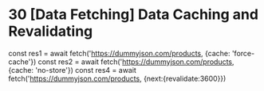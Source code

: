 # 30 [Data Fetching] Data Caching and Revalidating

const res1 = await fetch('https://dummyjson.com/products, {cache: 'force-cache'})
const res2 = await fetch('https://dummyjson.com/products, {cache: 'no-store'})
const res4 = await fetch('https://dummyjson.com/products, {next:{revalidate:3600}})
